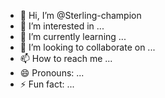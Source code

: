- 👋 Hi, I’m @Sterling-champion
- 👀 I’m interested in ...
- 🌱 I’m currently learning ...
- 💞️ I’m looking to collaborate on ...
- 📫 How to reach me ...
- 😄 Pronouns: ...
- ⚡ Fun fact: ...

<!---
Sterling-champion/Sterling-champion is a ✨ special ✨ repository because its `README.md` (this file) appears on your GitHub profile.
You can click the Preview link to take a look at your changes.
--->

